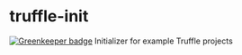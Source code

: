 # truffle-init

[![Greenkeeper badge](https://badges.greenkeeper.io/trufflesuite/truffle-init.svg)](https://greenkeeper.io/)
Initializer for example Truffle projects
